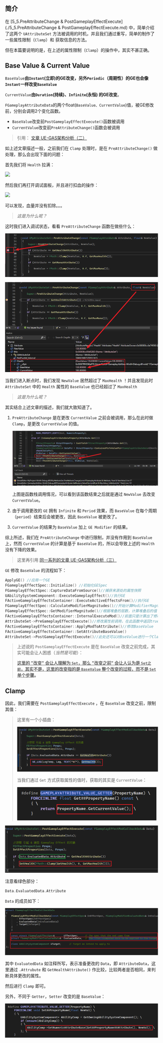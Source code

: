 ## 简介

在 [5_5.PreAttributeChange & PostGameplayEffectExecute](./5_5.PreAttributeChange & PostGameplayEffectExecute.md) 中，简单介绍了这两个 `UAttributeSet` 方法被调用的时机，并且我们通过重写，简单的制作了一些属性限制（`Clamp`）和 获取信息的方法。

但在本篇要说明的是，在上述的属性限制（`Clamp`）的操作中，其实不甚正确。

## Base Value & Current Value

`BaseValue`**由`Instant`(立即)的GE改变，另外`Periodic`（周期性）的GE也会像`Instant`一样改变`BaseValue`**

`CurrentValue`**由`Duration`(持续)、`Infinite`(永恒) 的GE改变**。 

`FGameplayAttributeData`的两个float(`BaseValue、CurrentValue`)值，被GE修改前，分别会调用2个变化函数。

- `BaseValue`改变前`PostGameplayEffectExecute()`函数被调用
- `CurrentValue`改变前`PreAttributeChange()`函数会被调用

> 引用： [文章 UE-GAS架构分析（二）](https://zhuanlan.zhihu.com/p/464303056)

如上述文章描述一般，之前我们在 `Clamp` 处理时，是在 `PreAttributeChange()` 做处理，那么会出现下面的问题：

首先我们将 `Health` 拉满：

![](image/GameplayTags07.gif)

然后我们再打开调试面板，并且进行扣血的操作：

![](image/GameplayTags08.gif)

可以发现，血量并没有扣除。。。

> *这是为什么呢？*

这时我们进入调试状态，看看 `PreAttributeChange` 函数在做些什么：

![1715336261544](image/1715336261544.png)

![1715336318286](image/1715336318286.png)

当我们进入断点时，我们发现 `NewValue` 居然超过了 `MaxHealth` ！并且发现此时 `AttributeSet` 中的 `Health` 属性的 `BaseValue` 也已经超过了 `MaxHealth`

> *这是为什么呢？*

其实结合上述文章的描述，我们就大致知道了。

1. `PreAttributeChange` 是在更改 `CurrentValue` 之前会被调用，那么在此时做 `Clamp`，是更改 `CurrentValue` 的值。

   ![1715336508262](image/1715336508262.png)

   上图是函数栈调用情况，可以看到该函数结束之后就是通过 `NewValue` 去改变 `CurrentValue`。

2. 由于调用更改的 `GE` 拥有 `Infinite` 和 `Period` 效果，而 `BaseValue` 在每个周期（`period`）结束后会被更改，因此 `BaseValue` 被更改了。

3.  `CurrentValue` 的结果为 `BaseValue` 加上 `GE Modifier` 的结果。

综上所述，我们在 `PreAttributeChange` 中进行限制，并没有作用到 `BaseValue` 上，然而 `CurrentValue` 的计算是基于 `BaseValue` 的，所以会导致上述的 `Health` 没有下降的效果。

> 这里再引用 [同一系列的文章 UE-GAS架构分析（三）](https://zhuanlan.zhihu.com/p/464329488)

`GE` 修改 `BaseValue` 的流程如下：

```cpp
ApplyGE() //应用一个GE
FGameplayEffectSpec::Initialize() //初始化GESpec
FGameplayEffectSpec::CaptureDataFromSource()//捕获来源处的属性快照
UAbilitySystemComponent::ExecuteGameplayEffect()//执行GE
FActiveGameplayEffectsContainer::ExecuteActiveEffectsFrom()//执行GE
FGameplayEffectSpec::CalculateModifierMagnitudes()//开始计算ModifierMagnitudes，根据以上表格的四种MagnitudeCalculationType，分别计算
FGameplayEffectSpec::GetModifierMagnitude()//根据堆叠的层数，计算堆叠后的值
FActiveGameplayEffectsContainer::InternalExecuteMod()//前面只是计算出了修改器的值，但还没有修改属性。在此函数中才是真正的执行修改器
AttributeSet->PreGameplayEffectExecute()//修改属性前调用，在此函数中返回true或false，还可以控制是否继续修改该属性
FActiveGameplayEffectsContainer::ApplyModToAttribute()//修改BaseValue
FActiveGameplayEffectsContainer::SetAttributeBaseValue()
AttributeSet->PostGameplayEffectExecute()//此处还可以对BseValue进行一个Clamping操作
```

> 上述说的 `PostGameplayEffectExecute` 是在 `BaseValue` 改变之前完成，其实可能会让人困惑（*当然是可能*）：
>
> **<u>这里的 "改变" 会让人理解为 `Set`，那么 "改变之前" 会让人认为是 `Set之前`，其实不是，这里的改变指的是 `BaseValue` 整个改变的过程，而不是 `Set` 单个步骤</u>。**

## Clamp

因此，我们需要在 `PostGameplayEffectExecute` ，在 `BaseValue` 改变之前，限制其值：

> 这里有一个小插曲：
>
> ![1715394844957](image/1715394844957.png)
>
> 当我们通过 `Get` 方式获取属性的值时，获取的其实是 `CurrentValue`：
>
> ![1715394874579](image/1715394874579.png)

![1715394950054](image/1715394950054.png)

注意看绿色部分：

```C++
Data.EvaluatedData.Attribute
```

`Data` 的成员如下：

![1715395024627](image/1715395024627.png)

其中 `EvaluatedData` 如注释所写，表示准备更改的 `Data`，即 `AttributeData`，这里通过 `.Attrubute` 和 `GetHealthAttribute()` 作比较，比较两者是否相同，来判断具体更改的属性。

然后进行 `Clamp` 即可。

另外，不同于 `Getter`，`Setter` 改变的是 `BaseValue`：

![1715766421590](image/1715766421590.png)

